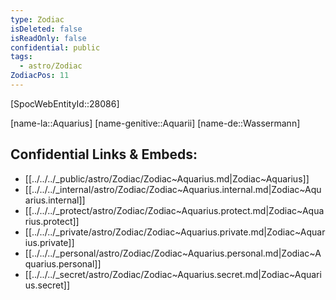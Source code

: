 ```yaml
---
type: Zodiac
isDeleted: false
isReadOnly: false
confidential: public
tags:
  - astro/Zodiac
ZodiacPos: 11
---
```

[SpocWebEntityId::28086]



[name-la::Aquarius]
[name-genitive::Aquarii]
[name-de::Wassermann]


## Confidential Links & Embeds: 
- [[../../../_public/astro/Zodiac/Zodiac~Aquarius.md|Zodiac~Aquarius]] 
- [[../../../_internal/astro/Zodiac/Zodiac~Aquarius.internal.md|Zodiac~Aquarius.internal]] 
- [[../../../_protect/astro/Zodiac/Zodiac~Aquarius.protect.md|Zodiac~Aquarius.protect]] 
- [[../../../_private/astro/Zodiac/Zodiac~Aquarius.private.md|Zodiac~Aquarius.private]] 
- [[../../../_personal/astro/Zodiac/Zodiac~Aquarius.personal.md|Zodiac~Aquarius.personal]] 
- [[../../../_secret/astro/Zodiac/Zodiac~Aquarius.secret.md|Zodiac~Aquarius.secret]] 
